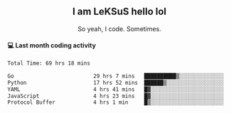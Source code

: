 <h2 align="center">I am LeKSuS hello lol</h2>
<p align="center">So yeah, I code. Sometimes.</p>

#### :computer: Last month coding activity
<!--START_SECTION:waka-->

```txt
Total Time: 69 hrs 18 mins

Go                         29 hrs 7 mins   ██████████▒░░░░░░░░░░░░░░   41.87 %
Python                     17 hrs 52 mins  ██████▒░░░░░░░░░░░░░░░░░░   25.69 %
YAML                       4 hrs 41 mins   █▓░░░░░░░░░░░░░░░░░░░░░░░   06.75 %
JavaScript                 4 hrs 23 mins   █▓░░░░░░░░░░░░░░░░░░░░░░░   06.32 %
Protocol Buffer            4 hrs 1 min     █▒░░░░░░░░░░░░░░░░░░░░░░░   05.78 %
```

<!--END_SECTION:waka-->
